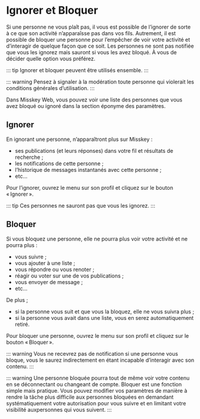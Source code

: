 # Ignorer et Bloquer

Si une personne ne vous plaît pas, il vous est possible de l’ignorer de sorte à ce que son activité n’apparaîsse pas dans vos fils.
Autrement, il est possible de bloquer une personne pour l’empêcher de voir votre activité et d’interagir de quelque façon que ce soit.
Les personnes ne sont pas notifiée que vous les ignorez mais sauront si vous les avez bloqué. À vous de décider quelle option vous préférez.

::: tip
Ignorer et bloquer peuvent être utilisés ensemble.
:::

::: warning
Pensez à signaler à la modération toute personne qui violerait les conditions générales d’utilisation.
:::

Dans Misskey Web, vous pouvez voir une liste des personnes que vous avez bloqué ou ignoré dans la section éponyme des paramètres.

## Ignorer
En ignorant une personne, n’apparaîtront plus sur Misskey :

- ses publications (et leurs réponses) dans votre fil et résultats de recherche ;
- les notifications de cette personne ;
- l’historique de messages instantanés avec cette personne ;
- etc…

Pour l’ignorer, ouvrez le menu sur son profil et cliquez sur le bouton « Ignorer ».

::: tip
Ces personnes ne sauront pas que vous les ignorez.
:::

## Bloquer
Si vous bloquez une personne, elle ne pourra plus voir votre activité et ne pourra plus :

- vous suivre ;
- vous ajouter à une liste ;
- vous répondre ou vous renoter ;
- réagir ou voter sur une de vos publications ;
- vous envoyer de message ;
- etc…

De plus ;

- si la personne vous suit et que vous la bloquez, elle ne vous suivra plus ;
- si la personne vous avait dans une liste, vous en serez automatiquement retiré.

Pour bloquer une personne, ouvrez le menu sur son profil et cliquez sur le bouton « Bloquer ».

::: warning
Vous ne recevrez pas de notification si une personne vous bloque, vous le saurez indirectement en étant incapable d’interagir avec son contenu.
:::

::: warning
Une personne bloquée pourra tout de même voir votre contenu en se déconnectant ou changeant de compte. Bloquer est une fonction simple mais pratique.
Vous pouvez modifier vos paramètres de manière à rendre la tâche plus difficile aux personnes bloquées en demandant systématiquement votre autorisation pour vous suivre et en limitant votre visibilité auxpersonnes qui vous suivent.
:::
